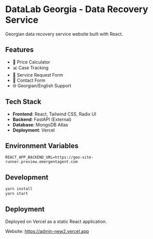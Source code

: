 # DataLab Georgia - Data Recovery Service

Georgian data recovery service website built with React.

## Features

- 🔧 Price Calculator
- 📊 Case Tracking  
- 📝 Service Request Form
- 💬 Contact Form
- 🌐 Georgian/English Support

## Tech Stack

- **Frontend**: React, Tailwind CSS, Radix UI
- **Backend**: FastAPI (External)
- **Database**: MongoDB Atlas
- **Deployment**: Vercel

## Environment Variables

```
REACT_APP_BACKEND_URL=https://geo-site-runner.preview.emergentagent.com
```

## Development

```bash
yarn install
yarn start
```

## Deployment

Deployed on Vercel as a static React application.

Website: https://admin-new2.vercel.app

